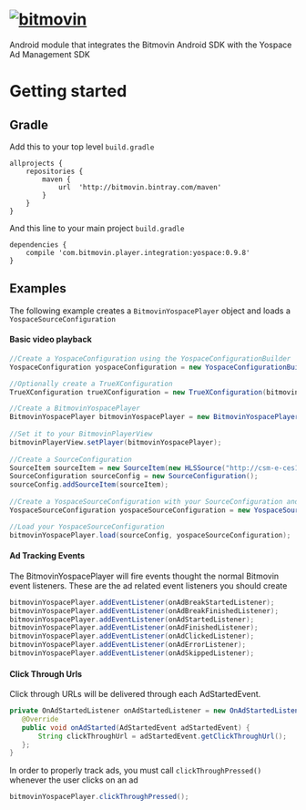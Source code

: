 # [![bitmovin](http://bitmovin-a.akamaihd.net/webpages/bitmovin-logo-github.png)](http://www.bitmovin.com)
Android module that integrates the Bitmovin Android SDK with the Yospace Ad Management SDK

# Getting started
## Gradle

Add this to your top level `build.gradle`

```
allprojects {
    repositories {
		maven {
			url  'http://bitmovin.bintray.com/maven'
		}
	}
}
```

And this line to your main project `build.gradle`

```
dependencies {
    compile 'com.bitmovin.player.integration:yospace:0.9.8'
}
```

## Examples

The following example creates a `BitmovinYospacePlayer` object and loads a `YospaceSourceConfiguration`

#### Basic video playback 

```java
//Create a YospaceConfiguration using the YospaceConfigurationBuilder
YospaceConfiguration yospaceConfiguration = new YospaceConfigurationBuilder().setConnectTimeout(25000).setReadTimeout(25000).setRequestTimeout(25000).setDebug(true).build();

//Optionally create a TrueXConfiguration
TrueXConfiguration trueXConfiguration = new TrueXConfiguration(bitmovinPlayerView);

//Create a BitmovinYospacePlayer
BitmovinYospacePlayer bitmovinYospacePlayer = new BitmovinYospacePlayer(getApplicationContext(), playerConfiguration, yospaceConfiguration, trueXConfiguration);
    
//Set it to your BitmovinPlayerView
bitmovinPlayerView.setPlayer(bitmovinYospacePlayer);
    
//Create a SourceConfiguration 
SourceItem sourceItem = new SourceItem(new HLSSource("http://csm-e-ces1eurxaws101j8-6x78eoil2agd.cds1.yospace.com/csm/extlive/yospace02,hlssample.m3u8?yo.br=true&yo.ac=true"));
SourceConfiguration sourceConfig = new SourceConfiguration();
sourceConfig.addSourceItem(sourceItem);
    
//Create a YospaceSourceConfiguration with your SourceConfiguration and a YospaceAssetType
YospaceSourceConfiguration yospaceSourceConfiguration = new YospaceSourceConfiguration(YospaceAssetType.LINEAR_START_OVER);

//Load your YospaceSourceConfiguration
bitmovinYospacePlayer.load(sourceConfig, yospaceSourceConfiguration);
```

#### Ad Tracking Events
The BitmovinYospacePlayer will fire events thought the normal Bitmovin event listeners. These are the ad related event listeners you should create 

```java
bitmovinYospacePlayer.addEventListener(onAdBreakStartedListener);
bitmovinYospacePlayer.addEventListener(onAdBreakFinishedListener);
bitmovinYospacePlayer.addEventListener(onAdStartedListener);
bitmovinYospacePlayer.addEventListener(onAdFinishedListener);
bitmovinYospacePlayer.addEventListener(onAdClickedListener);
bitmovinYospacePlayer.addEventListener(onAdErrorListener);
bitmovinYospacePlayer.addEventListener(onAdSkippedListener);
``` 


#### Click Through Urls
Click through URLs will be delivered through each AdStartedEvent.
```java
private OnAdStartedListener onAdStartedListener = new OnAdStartedListener() {
   @Override
   public void onAdStarted(AdStartedEvent adStartedEvent) {
       String clickThroughUrl = adStartedEvent.getClickThroughUrl();
   };
}
```

In order to properly track ads, you must call `clickThroughPressed()` whenever the user clicks on an ad
```java
bitmovinYospacePlayer.clickThroughPressed();
```

